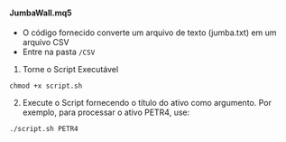 #### JumbaWall.mq5
- O código fornecido converte um arquivo de texto (jumba.txt) em um arquivo CSV
- Entre na pasta ```/CSV```

1. Torne o Script Executável
```
chmod +x script.sh
```
2. Execute o Script fornecendo o título do ativo como argumento. Por exemplo, para processar o ativo PETR4, use:
```
./script.sh PETR4
```